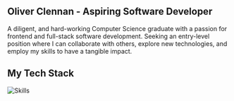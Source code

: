 ## Oliver Clennan - Aspiring Software Developer

A diligent, and hard-working Computer Science graduate with a passion for frontend and full-stack software development. Seeking an entry-level position where I can collaborate with others, explore new technologies, and employ my skills to have a tangible impact.

## My Tech Stack

![Skills](https://skills-icons.vercel.app/api/icons?i=nextjs,tailwind,nodejs,express,ts,python,mongo,postman,docker,kubernetes,digitalocean,github,npm,redis,jest,playwright,stripe,resend,posthog,webstorm)
